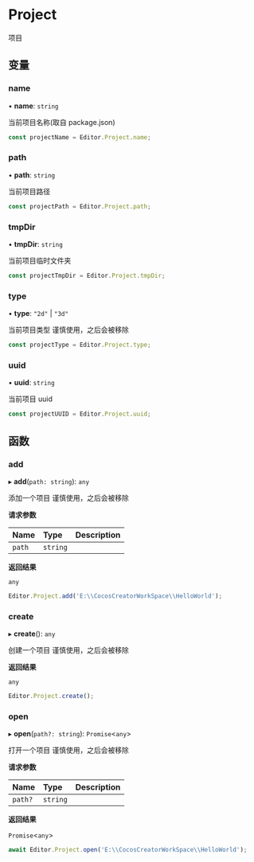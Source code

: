 # Project

项目

## 变量

### name

• **name**: `string`

当前项目名称(取自 package.json)

```typescript
const projectName = Editor.Project.name;
```

### path

• **path**: `string`

当前项目路径

```typescript
const projectPath = Editor.Project.path;
```

### tmpDir

• **tmpDir**: `string`

当前项目临时文件夹

```typescript
const projectTmpDir = Editor.Project.tmpDir;
```

### type

• **type**: ``"2d"`` \| ``"3d"``

当前项目类型
谨慎使用，之后会被移除

```typescript
const projectType = Editor.Project.type;
```

### uuid

• **uuid**: `string`

当前项目 uuid

```typescript
const projectUUID = Editor.Project.uuid;
```

## 函数

### add

▸ **add**(`path: string`): `any`

添加一个项目
谨慎使用，之后会被移除

**请求参数**

| Name   | Type     | Description |
| :----- | :------- | ----------- |
| `path` | `string` |             |

**返回结果**

`any`

```typescript
Editor.Project.add('E:\\CocosCreatorWorkSpace\\HelloWorld');
```

### create

▸ **create**(): `any`

创建一个项目
谨慎使用，之后会被移除

**返回结果**

`any`

```typescript
Editor.Project.create();
```

### open

▸ **open**(`path?: string`): `Promise`<`any`\>

打开一个项目
谨慎使用，之后会被移除

**请求参数**

| Name    | Type     | Description |
| :------ | :------- | ----------- |
| `path?` | `string` |             |

**返回结果**

`Promise`<`any`\>

```typescript
await Editor.Project.open('E:\\CocosCreatorWorkSpace\\HelloWorld');
```
